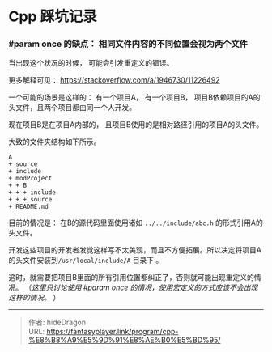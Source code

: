 # Cpp 踩坑记录




### \#param once 的缺点： 相同文件内容的不同位置会视为两个文件

当出现这个状况的时候， 可能会引发重定义的错误。

更多解释可见：  https://stackoverflow.com/a/1946730/11226492

一个可能的场景是这样的： 有一个项目A， 有一个项目B， 项目B依赖项目的A的头文件，且两个项目都由同一个人开发。

现在项目B是在项目A内部的， 且项目B使用的是相对路径引用的项目A的头文件。

大致的文件夹结构如下所示。

```plain
A
+ source
+ include
+ modProject
+ + B
+ + + include
+ + + source
+ README.md
```

目前的情况是： 在B的源代码里面使用诸如 `../../include/abc.h` 的形式引用A的头文件。

开发这些项目的开发者发觉这样写不太美观，而且不方便拓展。所以决定将项目A的头文件安装到`/usr/local/include/A` 目录下 。

这时，就需要把项目B里面的所有引用位置都纠正了，否则就可能出现重定义的情况。 （*这里只讨论使用 #param once 的情况，使用宏定义的方式应该不会出现这样的情况。* ）



---

> 作者: hideDragon  
> URL: https://fantasyplayer.link/program/cpp-%E8%B8%A9%E5%9D%91%E8%AE%B0%E5%BD%95/  

